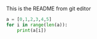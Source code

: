 This is the README from git editor

```python
a = [0,1,2,3,4,5]
for i in range(len(a)):
    print(a[i])
```